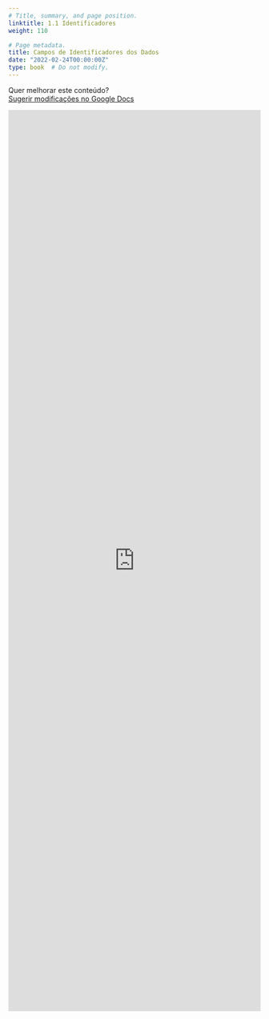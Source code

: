 ```yaml
---
# Title, summary, and page position.
linktitle: 1.1 Identificadores
weight: 110

# Page metadata.
title: Campos de Identificadores dos Dados
date: "2022-02-24T00:00:00Z"
type: book  # Do not modify.
---
```


Quer melhorar este conteúdo?<br>
[<i class="fa fa-edit" aria-hidden="true"></i> Sugerir modificações no Google Docs][edit]

[edit]: https://docs.google.com/document/d/1PvENgD8civLTBZqjZiF0crNQvYDMIuekip8rUX8mEW4/edit?usp=sharing

<iframe frameborder="0" style="width: 100%; height: 1800px" src="https://docs.google.com/document/d/e/2PACX-1vTKrF8qc1qD4m8BdHPi69uwu-AcCXAwZIw8tjk8k3TjXGiNO-Aajqz9IAPdStzJjL7JGWIX6H7xqP1O/pub?embedded=true"></iframe>
